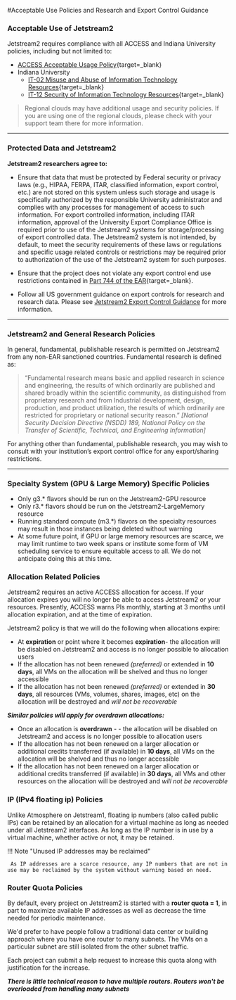 #Acceptable Use Policies and Research and Export Control Guidance

### Acceptable Use of Jetstream2

Jetstream2 requires compliance with all ACCESS and Indiana University policies, including but not limited to:

*   [ACCESS Acceptable Usage Policy](https://identity.access-ci.org/aup.html){target=_blank}
*   Indiana University 
    *   [IT-02 Misuse and Abuse of Information Technology Resources](http://policies.iu.edu/policies/categories/information-it/it/IT-02.shtml){target=_blank}
    *   [IT-12 Security of Information Technology Resources](http://policies.iu.edu/policies/categories/information-it/it/IT-12.shtml){target=_blank}

> Regional clouds may have additional usage and security policies. If
> you are using one of the regional clouds, please check with your support
> team there for more information.
---

### Protected Data and Jetstream2

**Jetstream2 researchers agree to:**

*   Ensure that data that must be protected by Federal security or privacy laws (e.g., HIPAA, FERPA, ITAR, classified information, export control, etc.) are not stored on this system unless such storage and usage is specifically authorized by the responsible University administrator and complies with any processes for management of access to such information. For export controlled information, including ITAR information, approval of the University Export Compliance Office is required prior to use of the Jetstream2 systems for storage/processing of export controlled data. The Jetstream2 system is not intended, by default, to meet the security requirements of these laws or regulations and specific usage related controls or restrictions may be required prior to authorization of the use of the Jetstream2 system for such purposes.

*   Ensure that the project does not violate any export control end use restrictions contained in [Part 744 of the EAR](https://www.bis.doc.gov/index.php/documents/regulations-docs/2343-part-744-control-policy-end-user-and-end-use-based-2/file){target=_blank}.
*   Follow all US government guidance on export controls for research and research data. Please see [Jetstream2 Export Control Guidance](export.md) for more information.

* * *

### Jetstream2 and General Research Policies

In general, fundamental, publishable research is permitted on Jetstream2 from any non-EAR sanctioned countries. Fundamental research is defined as:

> “Fundamental research means basic and applied research in science and
> engineering, the results of which ordinarily are published and shared
> broadly within the scientific community, as distinguished from proprietary
> research and from Industrial development, design, production, and product
> utilization, the results of which ordinarily are restricted for proprietary
> or national security reason.” <i>[National Security Decision Directive
> (NSDD) 189, National Policy on the Transfer of Scientific, Technical,
> and Engineering Information]</i>


For anything other than fundamental, publishable research, you may wish to
consult with your institution’s export control office for any export/sharing
restrictions.

* * *

### Specialty System (GPU & Large Memory) Specific Policies

* Only g3.* flavors should be run on the Jetstream2-GPU resource
* Only r3.* flavors should be run on the Jetstream2-LargeMemory resource
* Running standard compute (m3.*) flavors on the specialty resources may result in those instances being deleted without warning
* At some future point, if GPU or large memory resources are scarce, we may limit runtime to two week spans or institute some form of VM scheduling service to ensure equitable access to all. We do not anticipate doing this at this time.

### Allocation Related Policies

Jetstream2 requires an active ACCESS allocation for access. If your allocation expires you will no longer be able to access Jetstream2 or your resources. Presently, ACCESS warns PIs monthly, starting at 3 months until allocation expiration, and at the time of expiration.

Jetstream2 policy is that we will do the following when allocations expire:

* At **expiration** or point where it becomes **expiration**- the allocation will be disabled on Jetstream2 and access is no longer possible to allocation users
* If the allocation has not been renewed *(preferred)* or extended in **10 days**, all VMs on the allocation will be shelved and thus no longer accessible
* If the allocation has not been renewed *(preferred)* or extended in **30 days**, all resources (VMs, volumes, shares, images, etc) on the allocation will be destroyed and *will not be recoverable*

***Similar policies will apply for overdrawn allocations:***

* Once an allocation is **overdrawn** - - the allocation will be disabled on Jetstream2 and access is no longer possible to allocation users
* If the allocation has not been renewed on a larger allocation or additional credits transferred (if available) in **10 days**, all VMs on the allocation will be shelved and thus no longer accessible
* If the allocation has not been renewed on a larger allocation or additional credits transferred (if available) in **30 days**, all VMs and other resources on the allocation will be destroyed and *will not be recoverable*

### IP (IPv4 floating ip) Policies

Unlike Atmosphere on Jetstream1, floating ip numbers (also called public IPs) can be retained by an allocation for a virtual machine as long as needed under all Jetstream2 interfaces. As long as the IP number is in use by a virtual machine, whether active or not, it may be retained.

!!! Note "Unused IP addresses may be reclaimed"

     As IP addresses are a scarce resource, any IP numbers that are not in use may be reclaimed by the system without warning based on need.

### Router Quota Policies

By default, every project on Jetstream2 is started with a **router quota = 1**, in part to maximize available IP addresses as well as decrease the time needed for periodic maintenance.

We'd prefer to have people follow a traditional data center or building approach where you have one router to many subnets. The VMs on a particular subnet are still isolated from the other subnet traffic.

Each project can submit a help request to increase this quota along with justification for the increase.

***There is little technical reason to have multiple routers. Routers won't be overloaded from handling many subnets***
